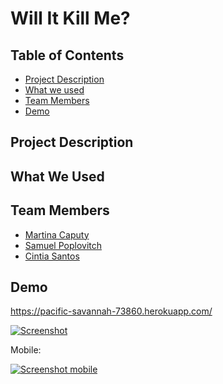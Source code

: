 # Will It Kill Me?

## Table of Contents

* [Project Description](#desc)
* [What we used](#tech)
* [Team Members](#team-members)
* [Demo](#demo)

## <a name="dec"></a> Project Description

## <a name="tech"></a>What We Used

## <a name="team-members"></a>Team Members

* [Martina Caputy](https://github.com/mecaputy/)
* [Samuel Poplovitch](https://github.com/sam-pop/)
* [Cintia Santos](https://github.com/CintiaSantos/)

## <a name="demo"></a>Demo
https://pacific-savannah-73860.herokuapp.com/

[![Screenshot](https://s8.postimg.cc/ud4ca3xmd/ezgif.com-optimize.gif)](https://pacific-savannah-73860.herokuapp.com/)


Mobile:

[![Screenshot mobile](https://s8.postimg.cc/wpcc82klx/WIKM_mobile.png)](https://pacific-savannah-73860.herokuapp.com/)
